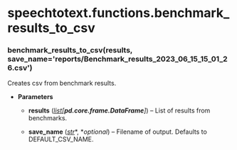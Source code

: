 # speechtotext.functions.benchmark_results_to_csv


### benchmark_results_to_csv(results, save_name='reports/Benchmark_results_2023_06_15_15_01_26.csv')
Creates csv from benchmark results.


* **Parameters**

    
    * **results** ([*list*](https://docs.python.org/3/library/stdtypes.html#list)*[**pd.core.frame.DataFrame**]*) – List of results from benchmarks.


    * **save_name** ([*str*](https://docs.python.org/3/library/stdtypes.html#str)*, **optional*) – Filename of output. Defaults to DEFAULT_CSV_NAME.
